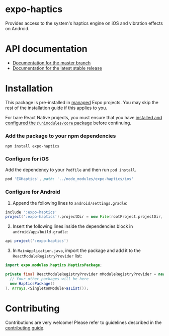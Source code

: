 # expo-haptics

Provides access to the system's haptics engine on iOS and vibration effects on Android.

# API documentation

- [Documentation for the master branch](https://github.com/expo/expo/blob/master/docs/pages/versions/unversioned/sdk/haptics.md)
- [Documentation for the latest stable release](https://docs.expo.io/versions/latest/sdk/haptics/)

# Installation

This package is pre-installed in [managed](https://docs.expo.io/versions/latest/introduction/managed-vs-bare/) Expo projects. You may skip the rest of the installation guide if this applies to you.

For bare React Native projects, you must ensure that you have [installed and configured the `@unimodules/core` package](https://github.com/unimodules/core) before continuing.

### Add the package to your npm dependencies

```
npm install expo-haptics
```

### Configure for iOS

Add the dependency to your `Podfile` and then run `pod install`.

```ruby
pod 'EXHaptics', path: '../node_modules/expo-haptics/ios'
```

### Configure for Android

1. Append the following lines to `android/settings.gradle`:

```gradle
include ':expo-haptics'
project(':expo-haptics').projectDir = new File(rootProject.projectDir, '../node_modules/expo-haptics/android')
```

2. Insert the following lines inside the dependencies block in `android/app/build.gradle`:
```gradle
api project(':expo-haptics')
```

3. In `MainApplication.java`, import the package and add it to the `ReactModuleRegistryProvider` list:
```java
import expo.modules.haptics.HapticsPackage;
```
```java
private final ReactModuleRegistryProvider mModuleRegistryProvider = new ReactModuleRegistryProvider(Arrays.<Package>asList(
  // Your other packages will be here
  new HapticsPackage()
), Arrays.<SingletonModule>asList());
```

# Contributing

Contributions are very welcome! Please refer to guidelines described in the [contributing guide]( https://github.com/expo/expo#contributing).
